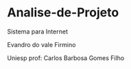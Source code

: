 # Analise-de-Projeto

Sistema para Internet

Evandro do vale Firmino

Uniesp prof: Carlos Barbosa Gomes Filho
